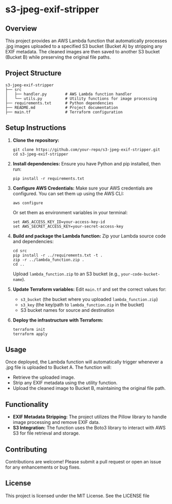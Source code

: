 # s3-jpeg-exif-stripper

## Overview
This project provides an AWS Lambda function that automatically processes .jpg images uploaded to a specified S3 bucket (Bucket A) by stripping any EXIF metadata. The cleaned images are then saved to another S3 bucket (Bucket B) while preserving the original file paths.

## Project Structure
```
s3-jpeg-exif-stripper
├── src
│   ├── handler.py        # AWS Lambda function handler
│   └── utils.py          # Utility functions for image processing
├── requirements.txt      # Python dependencies
├── README.md             # Project documentation
├── main.tf               # Terraform configuration
```

## Setup Instructions

1. **Clone the repository:**
   ```
   git clone https://github.com/your-repo/s3-jpeg-exif-stripper.git
   cd s3-jpeg-exif-stripper
   ```

2. **Install dependencies:**
   Ensure you have Python and pip installed, then run:
   ```
   pip install -r requirements.txt
   ```

3. **Configure AWS Credentials:**
   Make sure your AWS credentials are configured. You can set them up using the AWS CLI:
   ```
   aws configure
   ```
   Or set them as environment variables in your terminal:
   ```
   set AWS_ACCESS_KEY_ID=your-access-key-id
   set AWS_SECRET_ACCESS_KEY=your-secret-access-key
   ```

4. **Build and package the Lambda function:**
   Zip your Lambda source code and dependencies:
   ```
   cd src
   pip install -r ../requirements.txt -t .
   zip -r ../lambda_function.zip .
   cd ..
   ```
   Upload `lambda_function.zip` to an S3 bucket (e.g., `your-code-bucket-name`).

5. **Update Terraform variables:**
   Edit `main.tf` and set the correct values for:
   - `s3_bucket` (the bucket where you uploaded `lambda_function.zip`)
   - `s3_key` (the key/path to `lambda_function.zip` in the bucket)
   - S3 bucket names for source and destination

6. **Deploy the infrastructure with Terraform:**
   ```
   terraform init
   terraform apply
   ```

## Usage
Once deployed, the Lambda function will automatically trigger whenever a .jpg file is uploaded to Bucket A. The function will:
- Retrieve the uploaded image.
- Strip any EXIF metadata using the utility function.
- Upload the cleaned image to Bucket B, maintaining the original file path.

## Functionality
- **EXIF Metadata Stripping:** The project utilizes the Pillow library to handle image processing and remove EXIF data.
- **S3 Integration:** The function uses the Boto3 library to interact with AWS S3 for file retrieval and storage.

## Contributing
Contributions are welcome! Please submit a pull request or open an issue for any enhancements or bug fixes.

## License
This project is licensed under the MIT License. See the LICENSE file
